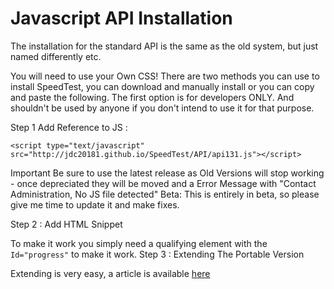 # Javascript API Installation 

The installation for the standard API is the same as the old system, but just named differently etc. 



You will need to use your Own CSS! 
There are two methods you can use to install SpeedTest, you can download and manually install or you can copy and paste the following. 
The first option is for developers ONLY. And shouldn't be used by anyone if you don't intend to use it for that purpose. 

Step 1 Add Reference to JS :


`<script type="text/javascript" src="http://jdc20181.github.io/SpeedTest/API/api131.js"></script>`


Important 
Be sure to use the latest release as Old Versions will stop working - once depreciated they will be moved and a Error Message with "Contact Administration, No JS file detected" 
Beta: This is entirely in beta, so please give me time to update it and make fixes. 

Step 2 : Add HTML Snippet


To make it work you simply need a qualifying element with the `Id="progress"` to make it work. 
Step 3 : Extending The Portable Version

Extending is very easy, a article is available [here](https://github.com/jdc20181/SpeedTest/wiki/Extending-the-portable-version)
